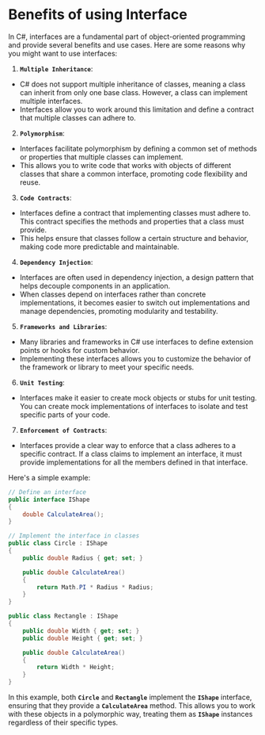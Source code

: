 # Benefits of using Interface

In C#, interfaces are a fundamental part of object-oriented programming and provide several benefits and use cases. Here are some reasons why you might want to use interfaces:

1. **`Multiple Inheritance`**:
* C# does not support multiple inheritance of classes, meaning a class can inherit from only one base class. However, a class can implement multiple interfaces.
* Interfaces allow you to work around this limitation and define a contract that multiple classes can adhere to.

2. **`Polymorphism`**:
* Interfaces facilitate polymorphism by defining a common set of methods or properties that multiple classes can implement.
* This allows you to write code that works with objects of different classes that share a common interface, promoting code flexibility and reuse.

3. **`Code Contracts`**:
* Interfaces define a contract that implementing classes must adhere to. This contract specifies the methods and properties that a class must provide.
* This helps ensure that classes follow a certain structure and behavior, making code more predictable and maintainable.

4. **`Dependency Injection`**:
* Interfaces are often used in dependency injection, a design pattern that helps decouple components in an application.
* When classes depend on interfaces rather than concrete implementations, it becomes easier to switch out implementations and manage dependencies, promoting modularity and testability.

5. **`Frameworks and Libraries`**:
* Many libraries and frameworks in C# use interfaces to define extension points or hooks for custom behavior.
* Implementing these interfaces allows you to customize the behavior of the framework or library to meet your specific needs.

6. **`Unit Testing`**:
* Interfaces make it easier to create mock objects or stubs for unit testing. You can create mock implementations of interfaces to isolate and test specific parts of your code.

7. **`Enforcement of Contracts`**:
* Interfaces provide a clear way to enforce that a class adheres to a specific contract. If a class claims to implement an interface, it must provide implementations for all the members defined in that interface.

Here's a simple example:

```csharp
// Define an interface
public interface IShape
{
    double CalculateArea();
}

// Implement the interface in classes
public class Circle : IShape
{
    public double Radius { get; set; }

    public double CalculateArea()
    {
        return Math.PI * Radius * Radius;
    }
}

public class Rectangle : IShape
{
    public double Width { get; set; }
    public double Height { get; set; }

    public double CalculateArea()
    {
        return Width * Height;
    }
}
```

In this example, both **`Circle`** and **`Rectangle`** implement the **`IShape`** interface, ensuring that they provide a **`CalculateArea`** method. This allows you to work with these objects in a polymorphic way, treating them as **`IShape`** instances regardless of their specific types.
